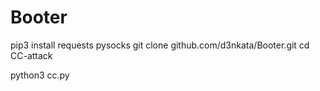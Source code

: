 # Booter
pip3 install requests pysocks
git clone github.com/d3nkata/Booter.git
cd CC-attack

python3 cc.py
